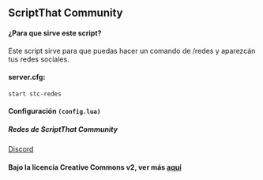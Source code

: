 ## ScriptThat Community
#### ¿Para que sirve este script?
Este script sirve para que puedas hacer un comando de /redes y aparezcán tus redes sociales.
#### server.cfg:
```
start stc-redes
```

#### Configuración `(config.lua)`

##### Redes de ScriptThat Community
<a href="https://discord.gg/JtcTffs">Discord</a>

#### Bajo la licencia Creative Commons v2, ver más <a href="LICENSE">aquí</a>
